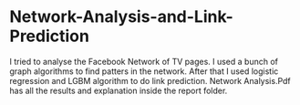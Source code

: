 # Network-Analysis-and-Link-Prediction

I tried to analyse the Facebook Network of TV pages. I used a bunch of graph algorithms to find patters in the network. After that I used logistic regression and LGBM algorithm to do link prediction. Network Analysis.Pdf has all the results and explanation inside the report folder.
